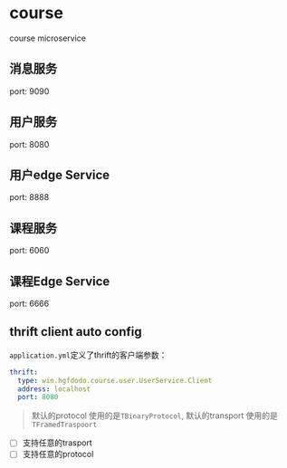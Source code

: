 # course
course microservice

## 消息服务

port: 9090

## 用户服务

port: 8080

## 用户edge Service

port: 8888

## 课程服务

port: 6060

## 课程Edge Service

port: 6666


## thrift client auto config

`application.yml`定义了thrift的客户端参数：

```yml
thrift:
  type: win.hgfdodo.course.user.UserService.Client
  address: localhost
  port: 8080
```

> 默认的protocol 使用的是`TBinaryProtocol`, 默认的transport 使用的是 `TFramedTraspoort`

- [ ] 支持任意的trasport
- [ ] 支持任意的protocol  